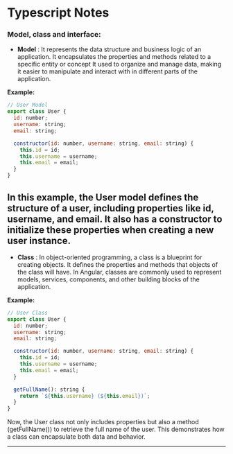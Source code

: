 # Typescript Notes

### Model, class and interface:

<!-- **Definition:** -->

*   **Model** : It represents the data structure and business logic of an application.
                It encapsulates the properties and methods related to a specific entity or concept
                It used to organize and manage data, making it easier to manipulate and interact with in different parts of the application.

**Example:**

```js
// User Model
export class User {
  id: number;
  username: string;
  email: string;

  constructor(id: number, username: string, email: string) {
    this.id = id;
    this.username = username;
    this.email = email;
  }
}
```

In this example, the User model defines the structure of a user, including properties like id, username, and email. It also has a constructor to initialize these properties when creating a new user instance.
---

*   **Class** : In object-oriented programming, a class is a blueprint for creating objects. It defines the properties and methods that objects of the class will have. In Angular, classes are commonly used to represent models, services, components, and other building blocks of the application.

**Example:**

```js
// User Class
export class User {
  id: number;
  username: string;
  email: string;

  constructor(id: number, username: string, email: string) {
    this.id = id;
    this.username = username;
    this.email = email;
  }

  getFullName(): string {
    return `${this.username} (${this.email})`;
  }
}
```

Now, the User class not only includes properties but also a method (getFullName()) to retrieve the full name of the user. This demonstrates how a class can encapsulate both data and behavior.

---










